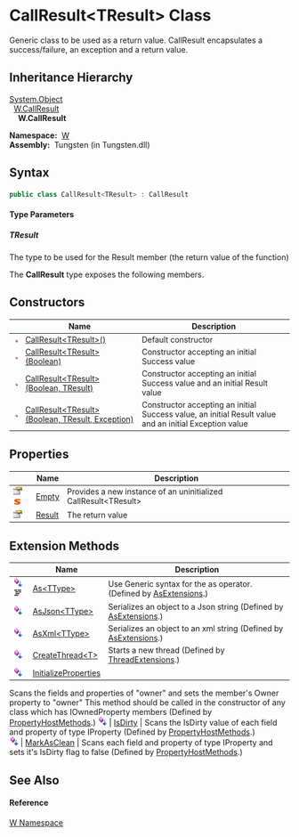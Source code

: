 CallResult&lt;TResult> Class
============================
  
Generic class to be used as a return value. CallResult encapsulates a success/failure, an exception and a return value.



Inheritance Hierarchy
---------------------
[System.Object][1]  
  [W.CallResult][2]  
    **W.CallResult<TResult>**  

  **Namespace:**  [W][3]  
  **Assembly:**  Tungsten (in Tungsten.dll)

Syntax
------

```csharp
public class CallResult<TResult> : CallResult

```

#### Type Parameters

##### *TResult*
The type to be used for the Result member (the return value of the function)

The **CallResult<TResult>** type exposes the following members.


Constructors
------------

                 | Name                                                     | Description                                                                                            
---------------- | -------------------------------------------------------- | ------------------------------------------------------------------------------------------------------ 
![Public method] | [CallResult&lt;TResult>()][4]                            | Default constructor                                                                                    
![Public method] | [CallResult&lt;TResult>(Boolean)][5]                     | Constructor accepting an initial Success value                                                         
![Public method] | [CallResult&lt;TResult>(Boolean, TResult)][6]            | Constructor accepting an initial Success value and an initial Result value                             
![Public method] | [CallResult&lt;TResult>(Boolean, TResult, Exception)][7] | Constructor accepting an initial Success value, an initial Result value and an initial Exception value 


Properties
----------

                                   | Name        | Description                                                        
---------------------------------- | ----------- | ------------------------------------------------------------------ 
![Public property]![Static member] | [Empty][8]  | Provides a new instance of an uninitialized CallResult&lt;TResult> 
![Public property]                 | [Result][9] | The return value                                                   


Extension Methods
-----------------

                                          | Name                       | Description                                                                                                                                                                                                                      
----------------------------------------- | -------------------------- | -------------------------------------------------------------------------------------------------------------------------------------------------------------------------------------------------------------------------------- 
![Public Extension Method]![Code example] | [As&lt;TType>][10]         | Use Generic syntax for the as operator. (Defined by [AsExtensions][11].)                                                                                                                                                         
![Public Extension Method]                | [AsJson&lt;TType>][12]     | Serializes an object to a Json string (Defined by [AsExtensions][11].)                                                                                                                                                           
![Public Extension Method]                | [AsXml&lt;TType>][13]      | Serializes an object to an xml string (Defined by [AsExtensions][11].)                                                                                                                                                           
![Public Extension Method]                | [CreateThread&lt;T>][14]   | Starts a new thread (Defined by [ThreadExtensions][15].)                                                                                                                                                                         
![Public Extension Method]                | [InitializeProperties][16] | 
Scans the fields and properties of "owner" and sets the member's Owner property to "owner" This method should be called in the constructor of any class which has IOwnedProperty members
 (Defined by [PropertyHostMethods][17].) 
![Public Extension Method]                | [IsDirty][18]              | 
Scans the IsDirty value of each field and property of type IProperty
 (Defined by [PropertyHostMethods][17].)                                                                                                                 
![Public Extension Method]                | [MarkAsClean][19]          | 
Scans each field and property of type IProperty and sets it's IsDirty flag to false
 (Defined by [PropertyHostMethods][17].)                                                                                                  


See Also
--------

#### Reference
[W Namespace][3]  

[1]: http://msdn.microsoft.com/en-us/library/e5kfa45b
[2]: ../CallResult/README.md
[3]: ../README.md
[4]: _ctor.md
[5]: _ctor_1.md
[6]: _ctor_2.md
[7]: _ctor_3.md
[8]: Empty.md
[9]: Result.md
[10]: ../AsExtensions/As__1.md
[11]: ../AsExtensions/README.md
[12]: ../AsExtensions/AsJson__1.md
[13]: ../AsExtensions/AsXml__1.md
[14]: ../../W.Threading/ThreadExtensions/CreateThread__1.md
[15]: ../../W.Threading/ThreadExtensions/README.md
[16]: ../PropertyHostMethods/InitializeProperties.md
[17]: ../PropertyHostMethods/README.md
[18]: ../PropertyHostMethods/IsDirty.md
[19]: ../PropertyHostMethods/MarkAsClean.md
[20]: ../../_icons/Help.png
[Public method]: ../../_icons/pubmethod.gif "Public method"
[Public property]: ../../_icons/pubproperty.gif "Public property"
[Static member]: ../../_icons/static.gif "Static member"
[Public Extension Method]: ../../_icons/pubextension.gif "Public Extension Method"
[Code example]: ../../_icons/CodeExample.png "Code example"